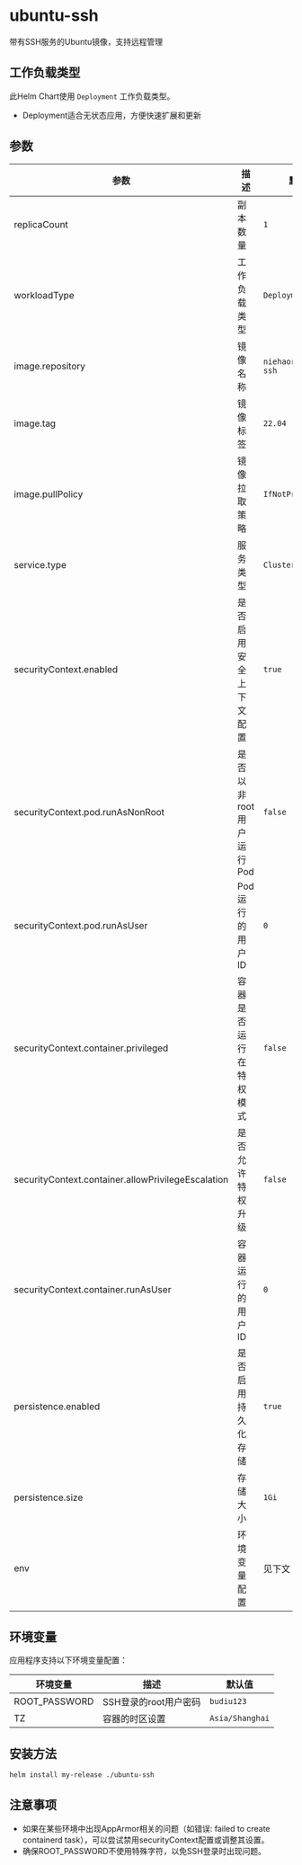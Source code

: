 # ubuntu-ssh

带有SSH服务的Ubuntu镜像，支持远程管理

## 工作负载类型

此Helm Chart使用 `Deployment` 工作负载类型。

- Deployment适合无状态应用，方便快速扩展和更新

## 参数

| 参数 | 描述 | 默认值 |
|------|------|--------|
| replicaCount | 副本数量 | `1` |
| workloadType | 工作负载类型 | `Deployment` |
| image.repository | 镜像名称 | `niehaoran/ubuntu-ssh` |
| image.tag | 镜像标签 | `22.04` |
| image.pullPolicy | 镜像拉取策略 | `IfNotPresent` |
| service.type | 服务类型 | `ClusterIP` |
| securityContext.enabled | 是否启用安全上下文配置 | `true` |
| securityContext.pod.runAsNonRoot | 是否以非root用户运行Pod | `false` |
| securityContext.pod.runAsUser | Pod运行的用户ID | `0` |
| securityContext.container.privileged | 容器是否运行在特权模式 | `false` |
| securityContext.container.allowPrivilegeEscalation | 是否允许特权升级 | `false` |
| securityContext.container.runAsUser | 容器运行的用户ID | `0` |
| persistence.enabled | 是否启用持久化存储 | `true` |
| persistence.size | 存储大小 | `1Gi` |
| env | 环境变量配置 | 见下文 |


## 环境变量

应用程序支持以下环境变量配置：

| 环境变量 | 描述 | 默认值 |
|---------|------|--------|
| ROOT_PASSWORD | SSH登录的root用户密码 | `budiu123` |
| TZ | 容器的时区设置 | `Asia/Shanghai` |


## 安装方法

```bash
helm install my-release ./ubuntu-ssh
```

## 注意事项

- 如果在某些环境中出现AppArmor相关的问题（如错误: failed to create containerd task），可以尝试禁用securityContext配置或调整其设置。
- 确保ROOT_PASSWORD不使用特殊字符，以免SSH登录时出现问题。